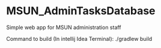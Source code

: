 # MSUN_AdminTasksDatabase
Simple web app for MSUN administration staff

Command to build (In intellij Idea Terminal): ./gradlew build
 
